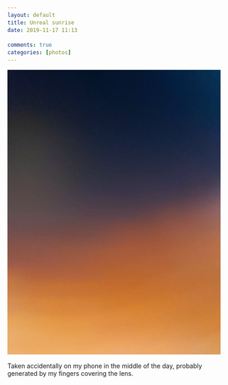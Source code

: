 ```yaml
---  
layout: default  
title: Unreal sunrise  
date: 2019-11-17 11:13  
  
comments: true  
categories: [photos]  
---  
```

<img src="/assets/images/articles/abstractsun.jpg" class="responsive"><br>


Taken accidentally on my phone in the middle of the day, probably generated by my fingers covering the lens.  
